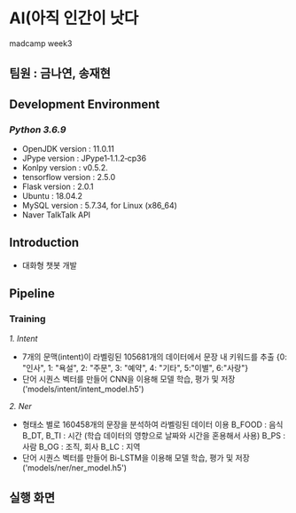 # AI(아직 인간이 낫다
madcamp week3

## 팀원 : 금나연, 송재현

## Development Environment

### *Python 3.6.9*

  * OpenJDK version : 11.0.11
  * JPype version : JPype1‑1.1.2‑cp36
  * Konlpy version : v0.5.2.
  * tensorflow version : 2.5.0
  * Flask version : 2.0.1
  * Ubuntu : 18.04.2
  * MySQL version : 5.7.34, for Linux (x86_64)
  * Naver TalkTalk API

## Introduction
- 대화형 챗봇 개발

## Pipeline
### Training
*1. Intent*
- 7개의 문맥(intent)이 라벨링된 105681개의 데이터에서 문장 내 키워드를 추출
    {0: "인사", 1: "욕설", 2: "주문", 3: "예약", 4: "기타", 5:"이별", 6:"사랑"}
- 단어 시퀀스 벡터를 만들어 CNN을 이용해 모델 학습, 평가 및 저장 ('models/intent/intent_model.h5')

*2. Ner*
- 형태소 별로 160458개의 문장을 분석하여 라벨링된 데이터 이용
    B_FOOD : 음식
    B_DT, B_TI : 시간 (학습 데이터의 영향으로 날짜와 시간을 혼용해서 사용)
    B_PS : 사람
    B_OG : 조직, 회사
    B_LC : 지역
- 단어 시퀀스 벡터를 만들어 Bi-LSTM을 이용해 모델 학습, 평가 및 저장 ('models/ner/ner_model.h5')

## 실행 화면


